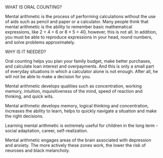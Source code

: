 WHAT IS ORAL COUNTING?

 Mental arithmetic is the process of performing calculations without the use of aids such as pencil and paper or a calculator.  Many people think that mental arithmetic is the ability to remember basic mathematical expressions, like 2 + 4 = 6 or 8 × 5 = 40, however, this is not all.  In addition, you must be able to reproduce expressions in your head, round numbers, and solve problems approximately.

 WHY IS IT NEEDED?

 Oral counting helps you plan your family budget, make better purchases, and calculate loan interest and overpayments.  And this is only a small part of everyday situations in which a calculator alone is not enough.  After all, he will not be able to make a decision for you.

 Mental arithmetic develops qualities such as concentration, working memory, intuition, inquisitiveness of the mind, speed of reaction and thinking, and quick wits.

 Mental arithmetic develops memory, logical thinking and concentration, increases the ability to learn, helps to quickly navigate a situation and make the right decisions.

 Learning mental arithmetic is extremely useful for children in the long term - social adaptation, career, self-realization.

 Mental arithmetic engages areas of the brain associated with depression and anxiety.  The more actively these zones work, the lower the risk of neuroses and black melancholy.
